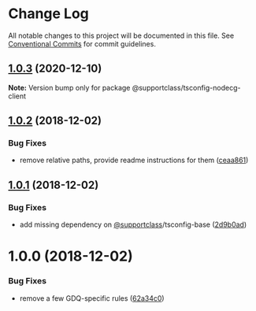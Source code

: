 # Change Log

All notable changes to this project will be documented in this file.
See [Conventional Commits](https://conventionalcommits.org) for commit guidelines.

## [1.0.3](https://github.com/SupportClass/tsconfigs/compare/v1.0.2...v1.0.3) (2020-12-10)

**Note:** Version bump only for package @supportclass/tsconfig-nodecg-client





## [1.0.2](https://github.com/SupportClass/tsconfigs/compare/v1.0.1...v1.0.2) (2018-12-02)


### Bug Fixes

* remove relative paths, provide readme instructions for them ([ceaa861](https://github.com/SupportClass/tsconfigs/commit/ceaa861))





## [1.0.1](https://github.com/SupportClass/tsconfigs/compare/v1.0.0...v1.0.1) (2018-12-02)


### Bug Fixes

* add missing dependency on [@supportclass](https://github.com/supportclass)/tsconfig-base ([2d9b0ad](https://github.com/SupportClass/tsconfigs/commit/2d9b0ad))





# 1.0.0 (2018-12-02)


### Bug Fixes

* remove a few GDQ-specific rules ([62a34c0](https://github.com/SupportClass/tsconfigs/commit/62a34c0))

